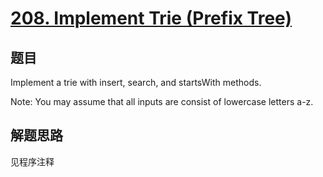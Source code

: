 # [208. Implement Trie (Prefix Tree)](https://leetcode-cn.com/problems/implement-trie-prefix-tree/)

## 题目
Implement a trie with insert, search, and startsWith methods.

Note:
You may assume that all inputs are consist of lowercase letters a-z.

## 解题思路

见程序注释
